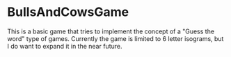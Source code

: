# BullsAndCowsGame

This is a basic game that tries to implement the concept of a "Guess the word" type of games. Currently the game is limited to 6 letter isograms, but I do want to expand it in the near future.
